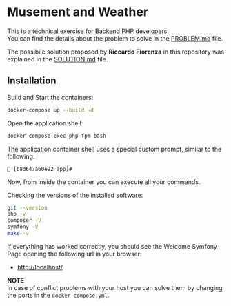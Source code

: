 # Musement and Weather

This is a technical exercise for Backend PHP developers.  
You can find the details about the problem to solve in the [PROBLEM.md](./doc/PROBLEM.md) file.  

The possibile solution proposed by **Riccardo Fiorenza** in this repository was explained in the [SOLUTION.md](./doc/SOLUTION.md) file.

## Installation

Build and Start the containers:

```bash
docker-compose up --build -d
```

Open the application shell:

```bash
docker-compose exec php-fpm bash
```

The application container shell uses a special custom prompt, similar to the following:

```console
🐳 [b8d647a60e92 app]#
```

Now, from inside the container you can execute all your commands.

Checking the versions of the installed software:

```bash
git --version
php -v
composer -V
symfony -V
make -v
```

If everything has worked correctly, you should see the Welcome Symfony Page opening the following url in your browser:

- [http://localhost/](http://localhost/)

**NOTE**  
In case of conflict problems with your host you can solve them by changing the ports in the `docker-compose.yml`.
